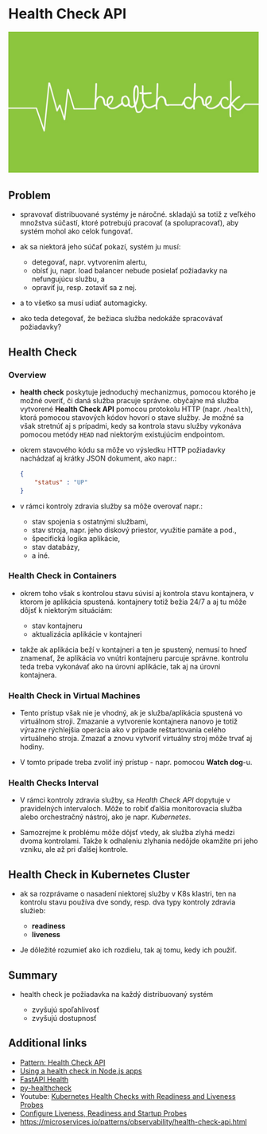 # Health Check API


![Health Check](../images/health.check.jpg)


## Problem

* spravovať distribuované systémy je náročné. skladajú sa totiž z veľkého množstva súčastí, ktoré potrebujú pracovať (a spolupracovať), aby systém mohol ako celok fungovať.

* ak sa niektorá jeho súčať pokazí, systém ju musí:

    * detegovať, napr. vytvorením alertu,
    * obísť ju, napr. load balancer nebude posielať požiadavky na nefungujúcu službu, a
    * opraviť ju, resp. zotaviť sa z nej.

* a to všetko sa musí udiať automagicky.

* ako teda detegovať, že bežiaca služba nedokáže spracovávať požiadavky?


## Health Check

### Overview

* **health check** poskytuje jednoduchý mechanizmus, pomocou ktorého je možné overiť, či daná služba pracuje správne. obyčajne má služba vytvorené **Health Check API** pomocou protokolu HTTP (napr. `/health`), ktorá pomocou stavových kódov hovorí o stave služby. Je možné sa však stretnúť aj s prípadmi, kedy sa kontrola stavu služby vykonáva pomocou metódy `HEAD` nad niektorým existujúcim endpointom.

* okrem stavového kódu sa môže vo výsledku HTTP požiadavky nachádzať aj krátky JSON dokument, ako napr.:

  ```json
  {
      "status" : "UP"
  }
  ```

* v rámci kontroly zdravia služby sa môže overovať napr.:

    * stav spojenia s ostatnými službami,
    * stav stroja, napr. jeho diskový priestor, využitie pamäte a pod.,
    * špecifická logika aplikácie,
    * stav databázy,
    * a iné.


### Health Check in Containers

* okrem toho však s kontrolou stavu súvisí aj kontrola stavu kontajnera, v ktorom je aplikácia spustená. kontajnery totiž bežia 24/7 a aj tu môže dôjsť k niektorým situáciám:

    * stav kontajneru
    * aktualizácia aplikácie v kontajneri

* takže ak aplikácia beží v kontajneri a ten je spustený, nemusí to hneď znamenať, že aplikácia vo vnútri kontajneru parcuje správne. kontrolu teda treba vykonávať ako na úrovni aplikácie, tak aj na úrovni kontajnera.


### Health Check in Virtual Machines

* Tento prístup však nie je vhodný, ak je služba/aplikácia spustená vo virtuálnom stroji. Zmazanie a vytvorenie kontajnera nanovo je totiž výrazne rýchlejšia operácia ako v prípade reštartovania celého virtuálneho stroja. Zmazať a znovu vytvoriť virtuálny stroj môže trvať aj hodiny.

* V tomto prípade treba zvoliť iný prístup - napr. pomocou **Watch dog**-u.


### Health Checks Interval

* V rámci kontroly zdravia služby, sa _Health Check API_ dopytuje v pravidelných intervaloch. Môže to robiť ďalšia monitorovacia služba alebo orchestračný nástroj, ako je napr. _Kubernetes_.

* Samozrejme k problému môže dôjsť vtedy, ak služba zlyhá medzi dvoma kontrolami. Takže k odhaleniu zlyhania nedôjde okamžite pri jeho vzniku, ale až pri ďalšej kontrole.


## Health Check in Kubernetes Cluster

* ak sa rozprávame o nasadení niektorej služby v K8s klastri, ten na kontrolu stavu používa dve sondy, resp. dva typy kontroly zdravia služieb:

    * **readiness**
    * **liveness**

* Je dôležité rozumieť ako ich rozdielu, tak aj tomu, kedy ich použiť.


## Summary

* health check je požiadavka na každý distribuovaný systém

    * zvyšujú spoľahlivosť
    * zvyšujú dostupnosť


## Additional links

* [Pattern: Health Check API](https://microservices.io/patterns/observability/health-check-api.html)
* [Using a health check in Node.js apps](https://cloud.ibm.com/docs/node?topic=node-node-healthcheck)
* [FastAPI Health](https://github.com/Kludex/fastapi-health)
* [py-healthcheck](https://pypi.org/project/py-healthcheck/)
* Youtube: [Kubernetes Health Checks with Readiness and Liveness Probes](https://www.youtube.com/watch?v=mxEvAPQRwhw)
* [Configure Liveness, Readiness and Startup Probes](https://kubernetes.io/docs/tasks/configure-pod-container/configure-liveness-readiness-startup-probes/)
* https://microservices.io/patterns/observability/health-check-api.html
